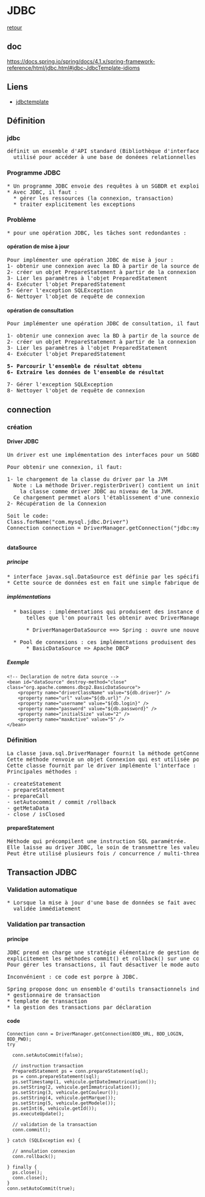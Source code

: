# JDBC

[retour](./../index-spring-jdbc.md)

## doc

https://docs.spring.io/spring/docs/4.1.x/spring-framework-reference/html/jdbc.html#jdbc-JdbcTemplate-idioms

## Liens

- [jdbctemplate](./jdbctemplate.md)

## Définition

### jdbc

<pre>
définit un ensemble d'API standard (Bibliothèque d'interfaces et de classes)
  utilisé pour accéder à une base de donéees relationnelles de manière indépendante du fournisseur.
</pre>

### Programme JDBC

<pre>
* Un programme JDBC envoie des requêtes à un SGBDR et exploite les résultats en Java.
* Avec JDBC, il faut :
  * gérer les ressources (la connexion, transaction) 
  * traiter explicitement les exceptions
</pre>

### Problème

<pre>
* pour une opération JDBC, les tâches sont redondantes :
</pre>

#### opération de mise à jour

<pre>
Pour implémenter une opération JDBC de mise à jour :
1- obtenir une connexion avec la BD à partir de la source de données
2- créer un objet PrepareStatement à partir de la connexion
3- Lier les paramètres à l'objet PreparedStatement
4- Exécuter l'objet PreparedStatement
5- Gérer l'exception SQLException
6- Nettoyer l'objet de requête de connexion
</pre>

#### opération de consultation

<pre>
Pour implémenter une opération JDBC de consultation, il faut ajouter ces deux opérations :

1- obtenir une connexion avec la BD à partir de la source de données
2- créer un objet PrepareStatement à partir de la connexion
3- Lier les paramètres à l'objet PreparedStatement
4- Exécuter l'objet PreparedStatement
<b>
5- Parcourir l'ensemble de résultat obtenu
6- Extraire les données de l'ensemble de résultat
</b>
7- Gérer l'exception SQLException
8- Nettoyer l'objet de requête de connexion
</pre>

## connection

### création

#### Driver JDBC

<pre>
Un driver est une implémentation des interfaces pour un SGBDR donné.

Pour obtenir une connexion, il faut:

1- le chargement de la classe du driver par la JVM
  Note : La méthode Driver.registerDriver() contient un initialiseur static qui permet de signaler 
    la classe comme driver JDBC au niveau de la JVM.
  Ce chargement permmet alors l'établissement d'une connexion.
2- Récupération de la Connexion

Soit le code: 
Class.forName("com.mysql.jdbc.Driver")
Connection connection = DriverManager.getConnection("jdbc:mysql://localhost/test","login","mdp")

</pre>

#### dataSource

##### principe

<pre>
* interface javax.sql.DataSource est définie par les spécifications de JDBC qui représente une "source de données".
* Cette source de données est en fait une simple fabrique de connexion vers la source de données physique.
</pre>

##### implémentations

<pre>
  * basiques : implémentations qui produisent des instance de Connection normales,
      telles que l'on pourrait les obtenir avec DriverManager

      * DriverManagerDataSource ==> Spring : ouvre une nouvelle connexion à chaque demande

  * Pool de connexions : ces implémentations produisent des instances qui appartiennent à un Pool
      * BasicDataSource => Apache DBCP
</pre>

##### Exemple

```
<!-- Declaration de notre data source -->
<bean id="dataSource" destroy-method="close" class="org.apache.commons.dbcp2.BasicDataSource">
    <property name="driverClassName" value="${db.driver}" />
    <property name="url" value="${db.url}" />
    <property name="username" value="${db.login}" />
    <property name="password" value="${db.password}" />
    <property name="initialSize" value="2" />
    <property name="maxActive" value="5" />
</bean>
```

### Définition

<pre>
La classe java.sql.DriverManager fournit la méthode getConnexion().
Cette méthode renvoie un objet Connexion qui est utilisée pour effectuer les opérations sur la base.
Cette classe fournit par le driver implémente l'interface : java.sql.Connection
Principales méthodes :

- createStatement
- prepareStatement
- prepareCall
- setAutocommit / commit /rollback
- getMetaData
- close / isClosed
</pre>

#### prepareStatement

<pre>
Méthode qui précompilent une instruction SQL paramétrée.
Elle laisse au driver JDBC, le soin de transmettre les valeurs des objets au format requis par la base de données.
Peut être utilisé plusieurs fois / concurrence / multi-thread
</pre>

## Transaction JDBC

### Validation automatique

<pre>
* Lorsque la mise à jour d'une base de données se fait avec JDBC, chaque requête SQL est par défaut
  validée immédiatement
</pre>

### Validation par transaction

#### principe

<pre>
JDBC prend en charge une stratégie élémentaire de gestion des transactions qui consiste à invoquer
explicitement les méthodes commit() et rollback() sur une connexion.
Pour gérer les transactions, il faut désactiver le mode autoCommit à partir de la connection.

Inconvénient : ce code est porpre à JDBC.

Spring propose donc un ensemble d'outils transactionnels indépendants de la technologie :
* gestionnaire de transaction
* template de transaction
* la gestion des transactions par déclaration
</pre>

#### code

```
Connection conn = DriverManager.getConnection(BDD_URL, BDD_LOGIN, BDD_PWD);
try

  conn.setAutoCommit(false);

  // instruction transaction
  PreparedStatement ps = conn.prepareStatement(sql);
  ps = conn.prepareStatement(sql);
  ps.setTimestamp(1, vehicule.getDateImmatricuation());
  ps.setString(2, vehicule.getImmatriculation());
  ps.setString(3, vehicule.getCouleur());
  ps.setString(4, vehicule.getMarque());
  ps.setString(5, vehicule.getModele());
  ps.setInt(6, vehicule.getId());
  ps.executeUpdate();

  // validation de la transaction
  conn.commit();

} catch (SQLException ex) {

  // annulation connexion
  conn.rollback();

} finally {
  ps.close();
  conn.close();
}
conn.setAutoCommit(true);
```
